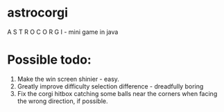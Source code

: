 # astrocorgi
 A S T R O C O R G I - mini game in java
 
 # Possible todo:
 1. Make the win screen shinier - easy.
 2. Greatly improve difficulty selection difference - dreadfully boring
 3. Fix the corgi hitbox catching some balls near the corners when facing the wrong direction, if possible.
